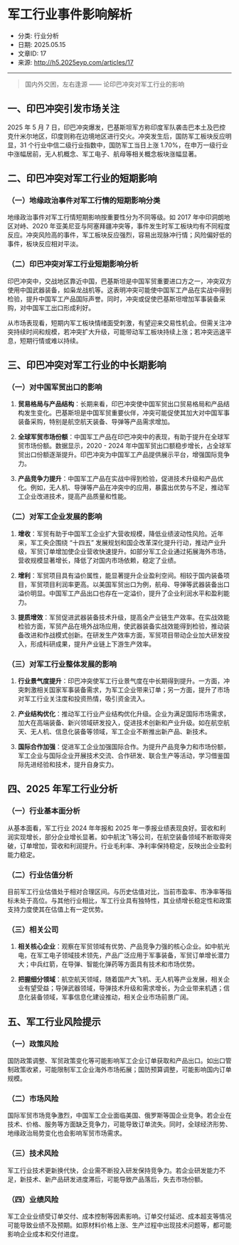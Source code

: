 # 军工行业事件影响解析
- 分类: 行业分析
- 日期: 2025.05.15
- 文章ID: 17
- 来源: http://h5.2025eyp.com/articles/17

---

> 国内外交困，左右逢源 —— 论印巴冲突对军工行业的影响

## **一、印巴冲突引发市场关注**

2025 年 5 月 7 日，印巴冲突爆发，巴基斯坦军方称印度军队袭击巴本土及巴控克什米尔地区，印度则称在边境地区进行交火。冲突发生后，国防军工板块反应明显，31 个行业中信二级行业指数中，国防军工当日上涨 1.70%，在申万一级行业中涨幅居前，无人机概念、军工电子、航母等相关概念板块涨幅显著。

## **二、印巴冲突对军工行业的短期影响**

### **（一）地缘政治事件对军工行情的短期影响分类**

地缘政治事件对军工行情短期影响按重要性分为不同等级。如 2017 年中印洞朗地区对峙、2020 年亚美尼亚与阿塞拜疆冲突等，事件发生时军工板块均有不同程度反应。冲突风险高的事件，军工板块反应强烈，容易出现脉冲行情；风险偏好低的事件，板块反应相对平淡。

### **（二）印巴冲突对军工行业短期影响分析**

印巴冲突中，交战地区靠近中国，巴基斯坦是中国军贸重要进口方之一，冲突双方使用中国武器装备，如枭龙战机等。这表明冲突可能使中国军工产品在实战中得到检验，提升中国军工产品国际声誉。同时，冲突或促使巴基斯坦增加军事装备采购，对中国军工出口形成利好。

从市场表现看，短期内军工板块情绪面受刺激，有望迎来交易性机会。但需关注冲突持续时间和规模，若冲突扩大升级，可能带动军工板块持续上涨；若冲突迅速平息，短期行情或难以持续。

## **三、印巴冲突对军工行业的中长期影响**

### **（一）对中国军贸出口的影响**

1. **贸易格局与产品结构**：长期来看，印巴冲突使中国军贸出口贸易格局和产品结构发生变化。巴基斯坦是中国军贸重要伙伴，冲突可能促使其加大对中国军事装备采购，特别是航空航天装备、导弹等产品需求增加。

2. **全球军贸市场份额**：中国军工产品在印巴冲突中的表现，有助于提升在全球军贸市场份额。数据显示，2020 - 2024 年中国军贸出口额稳步增长，占全球军贸出口份额逐渐提升。印巴冲突为中国军工产品提供展示平台，增强国际竞争力。

3. **产品竞争力提升**：中国军工产品在实战中得到检验，促进技术升级和产品优化。例如，无人机、导弹等产品在冲突中的应用，暴露出优势与不足，推动军工企业改进技术，提高产品质量和性能。

### **（二）对军工企业发展的影响**

1. **增收**：军贸有助于中国军工企业扩大营收规模，降低业绩波动性风险。近年来，军工央企围绕 “十四五” 发展规划和国企改革深化提升行动，推动产业升级，军贸订单增加使企业营收快速提升。如部分军工企业通过拓展海外市场，营收规模显著增长，降低了对国内市场依赖，稳定了业绩。

2. **增利**：军贸项目具有溢价属性，能显著提升企业盈利空间。相较于国内装备项目，军贸项目利润率更高。以美国军贸出口为例，航母、导弹等武器装备出口溢价明显。中国军工产品出口也存在一定溢价，提升了企业利润水平和盈利能力。

3. **提质增效**：军贸促进武器装备技术升级，提高全产业链生产效率。在实战效能检验方面，军贸产品在境外战场应用，使武器装备实战效能得到检验，推动装备改进和作战模式创新。在研发生产效率方面，军贸项目带动企业加大研发投入，形成科研成果，提升产业链上下游生产效率。

### **（三）对军工行业整体发展的影响**

1. **行业景气度提升**：印巴冲突使军工行业景气度在中长期得到提升。一方面，冲突刺激相关国家军事装备需求，为军工企业带来订单；另一方面，提升了市场对军工行业关注度和投资热情，吸引资金流入。

2. **产业结构优化**：推动军工行业产业结构优化升级。企业为满足国际市场需求，加大在高端装备、新兴领域研发投入，促进技术创新和产业升级。如在航空航天、无人机、信息化装备等领域，军工企业不断推出新产品、新技术。

3. **国际合作加强**：促进军工企业加强国际合作。为提升产品竞争力和市场份额，军工企业与国际企业开展技术交流、合作研发、联合生产等活动，学习借鉴国际先进经验和技术，提升自身实力。

## **四、2025 年军工行业分析**

### **（一）行业基本面分析**

从基本面看，军工行业 2024 年年报和 2025 年一季报业绩表现良好。营收和利润实现增长，部分企业增长显著。如中航沈飞等公司，在航空装备领域不断取得突破，订单增加，营收和利润提升。行业毛利率、净利率保持稳定，反映出企业盈利能力稳定。

### **（二）行业估值分析**

目前军工行业估值处于相对合理区间。与历史估值对比，当前市盈率、市净率等指标未处于高位。与其他行业相比，军工行业具有独特性，其业绩增长稳定性和政策支持力度使其在估值上有一定优势。

### **（三）相关公司**

1. **相关核心企业**：观察在军贸领域有优势、产品竞争力强的核心企业。如中航光电，在军工电子领域技术领先，产品广泛应用于军事装备，军贸订单增长潜力大；中兵红箭，在导弹、智能化弹药等方面具有技术和市场优势。

2. **把握细分领域**：航空航天领域，随着国产大飞机、无人机等产业发展，相关企业有望受益；导弹武器领域，导弹技术升级和需求增长，为企业带来机遇；信息化装备领域，军事信息化建设推动，相关企业市场前景广阔。

## **五、军工行业风险提示**

### **（一）政策风险**

国防政策调整、军贸政策变化等可能影响军工企业订单获取和产品出口。如出口管制政策收紧，可能限制军工企业海外市场拓展；国防预算调整，可能影响国内订单规模。

### **（二）市场风险**

国际军贸市场竞争激烈，中国军工企业面临美国、俄罗斯等国企业竞争。若企业在技术、价格、服务等方面缺乏竞争力，可能导致订单流失。同时，全球经济形势、地缘政治局势变化也会影响军贸市场需求。

### **（三）技术风险**

军工行业技术更新换代快，企业需不断投入研发保持竞争力。若企业研发能力不足，新技术、新产品研发进度滞后，可能导致产品落后，失去市场份额。

### **（四）业绩风险**

军工企业业绩受订单交付、成本控制等因素影响。订单交付延迟、成本超支等情况可能导致业绩不及预期。如原材料价格上涨、生产过程中出现技术问题等，都可能影响企业成本和交付进度。
